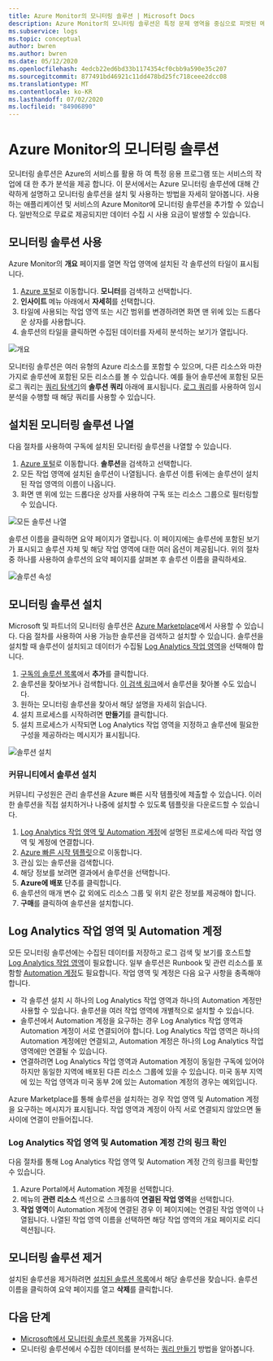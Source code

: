 ```yaml
---
title: Azure Monitor의 모니터링 솔루션 | Microsoft Docs
description: Azure Monitor의 모니터링 솔루션은 특정 문제 영역을 중심으로 피벗된 메트릭을 제공하는 논리, 시각화 및 데이터 취득 규칙의 컬렉션입니다.  이 문서에서는 모니터링 솔루션을 설치하고 사용하는 방법을 설명합니다.
ms.subservice: logs
ms.topic: conceptual
author: bwren
ms.author: bwren
ms.date: 05/12/2020
ms.openlocfilehash: 4edcb22ed6bd33b1174354cf0cbb9a590e35c207
ms.sourcegitcommit: 877491bd46921c11dd478bd25fc718ceee2dcc08
ms.translationtype: MT
ms.contentlocale: ko-KR
ms.lasthandoff: 07/02/2020
ms.locfileid: "84906890"
---
```

# <a name="monitoring-solutions-in-azure-monitor"></a>Azure Monitor의 모니터링 솔루션
모니터링 솔루션은 Azure의 서비스를 활용 하 여 특정 응용 프로그램 또는 서비스의 작업에 대 한 추가 분석을 제공 합니다. 이 문서에서는 Azure 모니터링 솔루션에 대해 간략하게 설명하고 모니터링 솔루션을 설치 및 사용하는 방법을 자세히 알아봅니다. 사용하는 애플리케이션 및 서비스의 Azure Monitor에 모니터링 솔루션을 추가할 수 있습니다. 일반적으로 무료로 제공되지만 데이터 수집 시 사용 요금이 발생할 수 있습니다.

## <a name="use-monitoring-solutions"></a>모니터링 솔루션 사용

Azure Monitor의 **개요** 페이지를 열면 작업 영역에 설치된 각 솔루션의 타일이 표시됩니다. 

1. [Azure 포털](https://ms.portal.azure.com)로 이동합니다. **모니터**를 검색하고 선택합니다.
1. **인사이트** 메뉴 아래에서 **자세히**를 선택합니다.
1. 타일에 사용되는 작업 영역 또는 시간 범위를 변경하려면 화면 맨 위에 있는 드롭다운 상자를 사용합니다.
1. 솔루션의 타일을 클릭하면 수집된 데이터를 자세히 분석하는 보기가 열립니다.

![개요](media/solutions/overview.png)

모니터링 솔루션은 여러 유형의 Azure 리소스를 포함할 수 있으며, 다른 리소스와 마찬가지로 솔루션에 포함된 모든 리소스를 볼 수 있습니다. 예를 들어 솔루션에 포함된 모든 로그 쿼리는 [쿼리 탐색기](../log-query/get-started-portal.md#load-queries)의 **솔루션 쿼리** 아래에 표시됩니다. [로그 쿼리](../log-query/log-query-overview.md)를 사용하여 임시 분석을 수행할 때 해당 쿼리를 사용할 수 있습니다.

## <a name="list-installed-monitoring-solutions"></a>설치된 모니터링 솔루션 나열

다음 절차를 사용하여 구독에 설치된 모니터링 솔루션을 나열할 수 있습니다.

1. [Azure 포털](https://ms.portal.azure.com)로 이동합니다. **솔루션**을 검색하고 선택합니다.
1. 모든 작업 영역에 설치된 솔루션이 나열됩니다. 솔루션 이름 뒤에는 솔루션이 설치된 작업 영역의 이름이 나옵니다.
1. 화면 맨 위에 있는 드롭다운 상자를 사용하여 구독 또는 리소스 그룹으로 필터링할 수 있습니다.


![모든 솔루션 나열](media/solutions/list-solutions-all.png)

솔루션 이름을 클릭하면 요약 페이지가 열립니다. 이 페이지에는 솔루션에 포함된 보기가 표시되고 솔루션 자체 및 해당 작업 영역에 대한 여러 옵션이 제공됩니다. 위의 절차 중 하나를 사용하여 솔루션의 요약 페이지를 살펴본 후 솔루션 이름을 클릭하세요.

![솔루션 속성](media/solutions/solution-properties.png)

## <a name="install-a-monitoring-solution"></a>모니터링 솔루션 설치

Microsoft 및 파트너의 모니터링 솔루션은 [Azure Marketplace](https://azuremarketplace.microsoft.com)에서 사용할 수 있습니다. 다음 절차를 사용하여 사용 가능한 솔루션을 검색하고 설치할 수 있습니다. 솔루션을 설치할 때 솔루션이 설치되고 데이터가 수집될 [Log Analytics 작업 영역](../platform/manage-access.md)을 선택해야 합니다.

1. [구독의 솔루션 목록](#list-installed-monitoring-solutions)에서 **추가**를 클릭합니다.
1. 솔루션을 찾아보거나 검색합니다. [이 검색 링크](https://azuremarketplace.microsoft.com/en-us/marketplace/apps/category/management-tools?page=1&subcategories=management-solutions)에서 솔루션을 찾아볼 수도 있습니다.
1. 원하는 모니터링 솔루션을 찾아서 해당 설명을 자세히 읽습니다.
1. 설치 프로세스를 시작하려면 **만들기**를 클릭합니다.
1. 설치 프로세스가 시작되면 Log Analytics 작업 영역을 지정하고 솔루션에 필요한 구성을 제공하라는 메시지가 표시됩니다.

![솔루션 설치](media/solutions/install-solution.png)

### <a name="install-a-solution-from-the-community"></a>커뮤니티에서 솔루션 설치

커뮤니티 구성원은 관리 솔루션을 Azure 빠른 시작 템플릿에 제출할 수 있습니다. 이러한 솔루션을 직접 설치하거나 나중에 설치할 수 있도록 템플릿을 다운로드할 수 있습니다.

1. [Log Analytics 작업 영역 및 Automation 계정](#log-analytics-workspace-and-automation-account)에 설명된 프로세스에 따라 작업 영역 및 계정에 연결합니다.
2. [Azure 빠른 시작 템플릿](https://azure.microsoft.com/documentation/templates/)으로 이동합니다. 
3. 관심 있는 솔루션을 검색합니다.
4. 해당 정보를 보려면 결과에서 솔루션을 선택합니다.
5. **Azure에 배포** 단추를 클릭합니다.
6. 솔루션의 매개 변수 값 외에도 리소스 그룹 및 위치 같은 정보를 제공해야 합니다.
7. **구매**를 클릭하여 솔루션을 설치합니다.

## <a name="log-analytics-workspace-and-automation-account"></a>Log Analytics 작업 영역 및 Automation 계정

모든 모니터링 솔루션에는 수집된 데이터를 저장하고 로그 검색 및 보기를 호스트할 [Log Analytics 작업 영역](../platform/manage-access.md)이 필요합니다. 일부 솔루션은 Runbook 및 관련 리소스를 포함할 [Automation 계정](../../automation/automation-security-overview.md)도 필요합니다. 작업 영역 및 계정은 다음 요구 사항을 충족해야 합니다.

* 각 솔루션 설치 시 하나의 Log Analytics 작업 영역과 하나의 Automation 계정만 사용할 수 있습니다. 솔루션을 여러 작업 영역에 개별적으로 설치할 수 있습니다.
* 솔루션에서 Automation 계정을 요구하는 경우 Log Analytics 작업 영역과 Automation 계정이 서로 연결되어야 합니다. Log Analytics 작업 영역은 하나의 Automation 계정에만 연결되고, Automation 계정은 하나의 Log Analytics 작업 영역에만 연결될 수 있습니다.
* 연결하려면 Log Analytics 작업 영역과 Automation 계정이 동일한 구독에 있어야 하지만 동일한 지역에 배포된 다른 리소스 그룹에 있을 수 있습니다. 미국 동부 지역에 있는 작업 영역과 미국 동부 2에 있는 Automation 계정의 경우는 예외입니다.

Azure Marketplace를 통해 솔루션을 설치하는 경우 작업 영역 및 Automation 계정을 요구하는 메시지가 표시됩니다. 작업 영역과 계정이 아직 서로 연결되지 않았으면 둘 사이에 연결이 만들어집니다.

### <a name="verify-the-link-between-a-log-analytics-workspace-and-automation-account"></a>Log Analytics 작업 영역 및 Automation 계정 간의 링크 확인

다음 절차를 통해 Log Analytics 작업 영역 및 Automation 계정 간의 링크를 확인할 수 있습니다.

1. Azure Portal에서 Automation 계정을 선택합니다.
1. 메뉴의 **관련 리소스** 섹션으로 스크롤하여 **연결된 작업 영역**을 선택합니다.
1. **작업 영역**이 Automation 계정에 연결된 경우 이 페이지에는 연결된 작업 영역이 나열됩니다. 나열된 작업 영역 이름을 선택하면 해당 작업 영역의 개요 페이지로 리디렉션됩니다.

## <a name="remove-a-monitoring-solution"></a>모니터링 솔루션 제거

설치된 솔루션을 제거하려면 [설치된 솔루션 목록](#list-installed-monitoring-solutions)에서 해당 솔루션을 찾습니다. 솔루션 이름을 클릭하여 요약 페이지를 열고 **삭제**를 클릭합니다.

## <a name="next-steps"></a>다음 단계

* [Microsoft에서 모니터링 솔루션 목록](solutions-inventory.md)을 가져옵니다.
* 모니터링 솔루션에서 수집한 데이터를 분석하는 [쿼리 만들기](../log-query/log-query-overview.md) 방법을 알아봅니다.